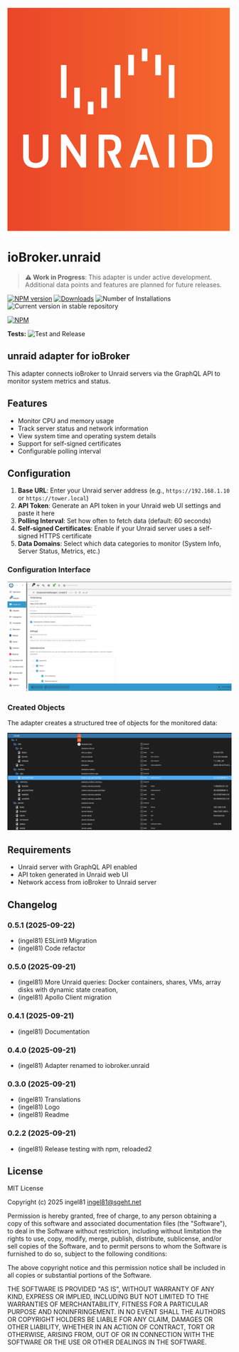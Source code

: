 ![Logo](admin/unraid.png)

# ioBroker.unraid

> **⚠️ Work in Progress**: This adapter is under active development. Additional data points and features are planned for future releases.

[![NPM version](https://img.shields.io/npm/v/iobroker.unraid.svg)](https://www.npmjs.com/package/iobroker.unraid)
[![Downloads](https://img.shields.io/npm/dm/iobroker.unraid.svg)](https://www.npmjs.com/package/iobroker.unraid)
![Number of Installations](https://iobroker.live/badges/unraid-installed.svg)
![Current version in stable repository](https://iobroker.live/badges/unraid-stable.svg)

[![NPM](https://nodei.co/npm/iobroker.unraid.png?downloads=true)](https://nodei.co/npm/iobroker.unraid/)

**Tests:** ![Test and Release](https://github.com/ingel81/ioBroker.unraid/workflows/Test%20and%20Release/badge.svg)

## unraid adapter for ioBroker

This adapter connects ioBroker to Unraid servers via the GraphQL API to monitor system metrics and status.

## Features

- Monitor CPU and memory usage
- Track server status and network information
- View system time and operating system details
- Support for self-signed certificates
- Configurable polling interval

## Configuration

1. **Base URL**: Enter your Unraid server address (e.g., `https://192.168.1.10` or `https://tower.local`)
2. **API Token**: Generate an API token in your Unraid web UI settings and paste it here
3. **Polling Interval**: Set how often to fetch data (default: 60 seconds)
4. **Self-signed Certificates**: Enable if your Unraid server uses a self-signed HTTPS certificate
5. **Data Domains**: Select which data categories to monitor (System Info, Server Status, Metrics, etc.)

### Configuration Interface

![Configuration](docs/de/img/ioBroker_config01.png)

### Created Objects

The adapter creates a structured tree of objects for the monitored data:

![Objects](docs/de/img/ioBroker_Objects01.png)

## Requirements

- Unraid server with GraphQL API enabled
- API token generated in Unraid web UI
- Network access from ioBroker to Unraid server

## Changelog

<!--
  Placeholder for the next version (at the beginning of the line):
  ### **WORK IN PROGRESS**
-->
### 0.5.1 (2025-09-22)

- (ingel81) ESLint9 Migration
- (ingel81) Code refactor

### 0.5.0 (2025-09-21)

- (ingel81) More Unraid queries: Docker containers, shares, VMs, array disks with dynamic state creation,
- (ingel81) Apollo Client migration

### 0.4.1 (2025-09-21)

- (ingel81) Documentation

### 0.4.0 (2025-09-21)

- (ingel81) Adapter renamed to iobroker.unraid

### 0.3.0 (2025-09-21)

- (ingel81) Translations
- (ingel81) Logo
- (ingel81) Readme

### 0.2.2 (2025-09-21)

- (ingel81) Release testing with npm, reloaded2

## License

MIT License

Copyright (c) 2025 ingel81 <ingel81@sgeht.net>

Permission is hereby granted, free of charge, to any person obtaining a copy
of this software and associated documentation files (the "Software"), to deal
in the Software without restriction, including without limitation the rights
to use, copy, modify, merge, publish, distribute, sublicense, and/or sell
copies of the Software, and to permit persons to whom the Software is
furnished to do so, subject to the following conditions:

The above copyright notice and this permission notice shall be included in all
copies or substantial portions of the Software.

THE SOFTWARE IS PROVIDED "AS IS", WITHOUT WARRANTY OF ANY KIND, EXPRESS OR
IMPLIED, INCLUDING BUT NOT LIMITED TO THE WARRANTIES OF MERCHANTABILITY,
FITNESS FOR A PARTICULAR PURPOSE AND NONINFRINGEMENT. IN NO EVENT SHALL THE
AUTHORS OR COPYRIGHT HOLDERS BE LIABLE FOR ANY CLAIM, DAMAGES OR OTHER
LIABILITY, WHETHER IN AN ACTION OF CONTRACT, TORT OR OTHERWISE, ARISING FROM,
OUT OF OR IN CONNECTION WITH THE SOFTWARE OR THE USE OR OTHER DEALINGS IN THE
SOFTWARE.
